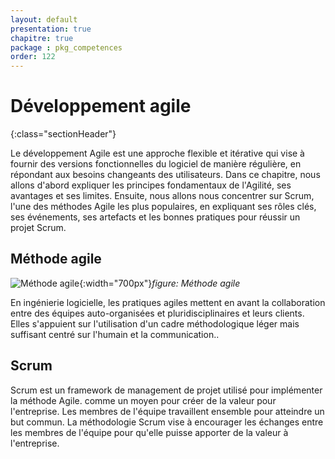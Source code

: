 ```yaml
---
layout: default
presentation: true
chapitre: true
package : pkg_competences
order: 122
---
```



# Développement agile  
{:class="sectionHeader"}

<!-- note -->

Le développement Agile est une approche flexible et itérative qui vise à fournir des versions fonctionnelles du logiciel de manière régulière, en répondant aux besoins changeants des utilisateurs.
Dans ce chapitre, nous allons d'abord expliquer les principes fondamentaux de l'Agilité, ses avantages et ses limites. Ensuite, nous allons nous concentrer sur Scrum, l'une des méthodes Agile les plus populaires, en expliquant ses rôles clés, ses événements, ses artefacts et les bonnes pratiques pour réussir un projet Scrum.

<!-- new slide -->

## Méthode agile

![Méthode agile](/soli-lms/pkg_competences/developpement-agile/images/Methode-agile.png){:width="700px"}*figure: Méthode agile*

En ingénierie logicielle, les pratiques agiles mettent en avant la collaboration entre des équipes auto-organisées et pluridisciplinaires et leurs clients. Elles s'appuient sur l'utilisation d'un cadre méthodologique léger mais suffisant centré sur l'humain et la communication..

<!-- new slide -->

## Scrum

Scrum est un framework de management de projet utilisé pour implémenter la méthode Agile. comme un moyen pour créer de la valeur pour l'entreprise. Les membres de l'équipe travaillent ensemble pour atteindre un but commun. La méthodologie Scrum vise à encourager les échanges entre les membres de l'équipe pour qu'elle puisse apporter de la valeur à l'entreprise.